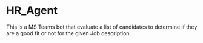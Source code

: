 # HR_Agent
This is a MS Teams bot that evaluate a list of candidates to determine if they are a good fit or not for the given Job description. 
